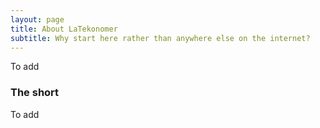 ```yaml
---
layout: page
title: About LaTekonomer
subtitle: Why start here rather than anywhere else on the internet?
---
```


To add

### The short

To add
